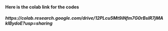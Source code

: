 <h4>Here is the colab link for the codes</h4>
<h5>https://colab.research.google.com/drive/12PLcu5Mt9iNfm7G0rBslR7jMAklBydoE?usp=sharing</h5>
